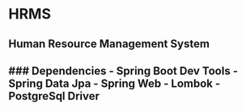 # HRMS
<h2>Human Resource Management System<h2/>
### Dependencies
- Spring Boot Dev Tools
- Spring Data Jpa
- Spring Web
- Lombok
- PostgreSql Driver
  
